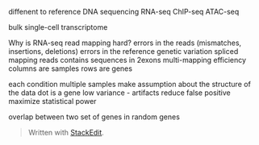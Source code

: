 diffenent to reference
DNA sequencing 
RNA-seq 
ChIP-seq 
ATAC-seq

bulk 
single-cell transcriptome

Why is RNA-seq read mapping hard? 
errors in the reads (mismatches, insertions, deletions)
errors in the reference
genetic variation
spliced mapping reads contains sequences in 2exons
multi-mapping
efficiency
columns are samples
rows are genes

each condition multiple samples 
make assumption about the structure of the data
dot is a gene
low variance - artifacts
reduce false positive maximize statistical power

overlap between two set of genes in random genes

> Written with [StackEdit](https://stackedit.io/).
<!--stackedit_data:
eyJoaXN0b3J5IjpbODI0MjA3NzM4LC0yMTQzNzE1MTAwLDIxNT
I4MTMwNSwtNjk2ODc4NDIyLDczMDk5ODExNl19
-->